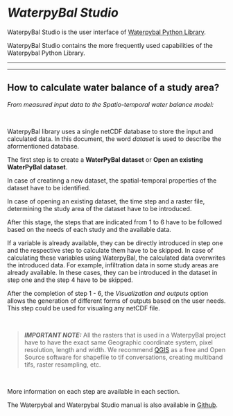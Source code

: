 # ***WaterpyBal Studio***

WaterpyBal Studio is the user interface of [Waterpybal Python Library](https://github.com/IDAEA-EVS).

WaterpyBal Studio contains the more frequently used capabilities of the Waterpybal Python Library.

---
---

## **How to calculate water balance of a study area?**
*From measured input data to the Spatio-temporal water balance model:*

&nbsp;

WaterpyBal library uses a single netCDF database to store the input and calculated data. In this document, the word *dataset* is used to describe the aformentioned database.

The first step is to create a **WaterPyBal dataset** or **Open an existing WaterPyBal dataset**.


In case of creatinng a new dataset, the spatial-temporal properties of the dataset have to be identified.

In case of opening an existing dataset, the time step and a raster file, determining the study area of the dataset have to be introduced.

After this stage, the steps that are indicated from 1 to 6 have to be followed based on the needs of each study and the available data.

If a variable is already available, they can be directly introduced in step one and the respective step to calculate them have to be skipped. In case of calculating these variables using WaterpyBal, the calculated data overwrites the introduced data. For example, infiltration data in some study areas are already available. In these cases, they can be introduced in the dataset in step one and the step 4 have to be skipped.

After the completion of step 1 - 6, the *Visualization and outputs* option allows the generation of different forms of outputs based on the user needs. This step could be used for visualing any netCDF file.

&nbsp;

>***IMPORTANT NOTE:*** All the rasters that is used in a WaterpyBal project have to have the exact same Geographic coordinate system, pixel resolution, length and width. We recommend [QGIS](https://www.qgis.org) as a free and Open Source software for shapefile to tif conversations, creating multiband tifs, raster resampling, etc. 

&nbsp;


More information on each step are available in each section.

The Waterpybal and Waterpybal Studio manual is also available in [Github](https://github.com/IDAEA-EVS).